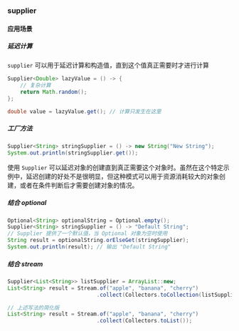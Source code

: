 ### supplier

#### 应用场景

##### 延迟计算

`supplier` 可以用于延迟计算和构造值，直到这个值真正需要时才进行计算

```java
Supplier<Double> lazyValue = () -> {
    // 复杂计算
    return Math.random();
};

double value = lazyValue.get(); // 计算只发生在这里
```



##### 工厂方法

```java
Supplier<String> stringSupplier = () -> new String("New String");
System.out.println(stringSupplier.get());
```

使用 `Supplier` 可以延迟对象的创建直到真正需要这个对象时。虽然在这个特定示例中，延迟创建的好处不是很明显，但这种模式可以用于资源消耗较大的对象创建，或者在条件判断后才需要创建对象的情况。



##### 结合 optional

```java
Optional<String> optionalString = Optional.empty();
Supplier<String> stringSupplier = () -> "Default String";
// Supplier 提供了一个默认值，当 Optional 对象为空时使用
String result = optionalString.orElseGet(stringSupplier);
System.out.println(result); // 输出 "Default String"
```



##### 结合 stream

```java
Supplier<List<String>> listSupplier = ArrayList::new;
List<String> result = Stream.of("apple", "banana", "cherry")
    					    .collect(Collectors.toCollection(listSupplier));

// 上述写法的简化版
List<String> result = Stream.of("apple", "banana", "cherry")
                            .collect(Collectors.toList());
```

